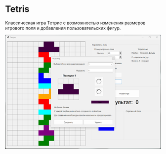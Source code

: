 # Tetris

Классическая игра Тетрис с возможностью изменения размеров игрового поля и добавления пользовательских фигур.

![desktop](./img/Screenshot.png)